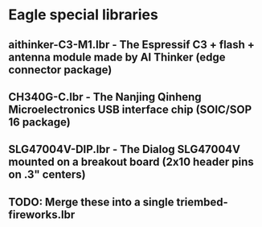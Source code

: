 # Eagle special libraries

## aithinker-C3-M1.lbr - The Espressif C3 + flash + antenna module made by AI Thinker (edge connector package)
## CH340G-C.lbr - The Nanjing Qinheng Microelectronics USB interface chip (SOIC/SOP 16 package)
## SLG47004V-DIP.lbr - The Dialog SLG47004V mounted on a breakout board  (2x10 header pins on .3" centers)

## TODO: Merge these into a single triembed-fireworks.lbr
